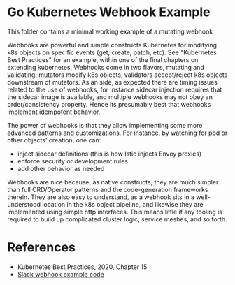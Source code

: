 # Go Kubernetes Webhook Example


This folder contains a minimal working example of a mutating webhook

Webhooks are powerful and simple constructs Kubernetes for modifying k8s objects
on specific events (get, create, patch, etc). See "Kubernetes Best Practices" for an
example, within one of the final chapters on extending kubernetes. Webhooks come in two
flavors, mutating and validating: mutators modify k8s objects, validators accept/reject
k8s objects downstream of mutators. As an side, as expected there are timing issues related
to the use of webhooks, for instance sidecar injection requires that the sidecar image is available,
and multiple webhooks may not obey an order/consistency property. Hence its presumably best
that webhooks implement idempotent behavior.

The power of webhooks is that they allow implementing some more advanced patterns and
customizations. For instance, by watching for pod or other objects' creation, one can:
* inject sidecar definitions (this is how Istio injects Envoy proxies)
* enforce security or development rules
* add other behavior as needed

Webhooks are nice because, as native constructs, they are much simpler than full CRD/Operator
patterns and the code-generation frameworks therein. They are also easy to understand, as a webhook
sits in a well-understood location in the k8s object pipeline, and likewise they are implemented 
using simple http interfaces. This means little if any tooling is required to build up complicated
cluster logic, service meshes, and so forth.

# References

* Kubernetes Best Practices, 2020, Chapter 15
* [Slack webhook example code](https://github.com/slackhq/simple-kubernetes-webhook/blob/main/pkg/mutation/inject_env.go)

